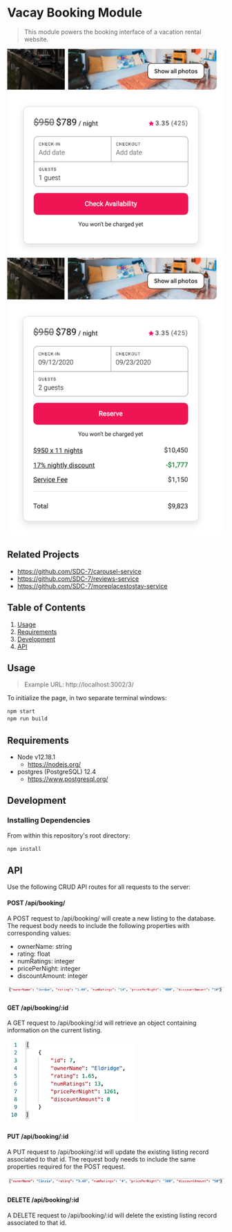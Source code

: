 # Vacay Booking Module
> This module powers the booking interface of a vacation rental website.

![Alt ](/screenshots/LAirbnb_booking_1.png?raw=true "Booking interface, first rendered")
![Alt ](/screenshots/LAirbnb_booking_2.png?raw=true "Booking interface, dates selected")

## Related Projects
  - https://github.com/SDC-7/carousel-service
  - https://github.com/SDC-7/reviews-service
  - https://github.com/SDC-7/moreplacestostay-service

## Table of Contents
1. [Usage](#Usage)
2. [Requirements](#Requirements)
3. [Development](#Development)
4. [API](#API)

## Usage
> Example URL: http://localhost:3002/3/

To initialize the page, in two separate terminal windows:

```sh
npm start
npm run build
```

## Requirements
- Node v12.18.1
  - https://nodejs.org/
- postgres (PostgreSQL) 12.4
  - https://www.postgresql.org/

## Development

### Installing Dependencies
From within this repository's root directory:
```sh
npm install
```

## API

Use the following CRUD API routes for all requests to the server:

#### POST /api/booking/
A POST request to /api/booking/ will create a new listing to the database. The request body needs to include the following properties with corresponding values:
- ownerName: string
- rating: float
- numRatings: integer
- pricePerNight: integer
- discountAmount: integer


![Alt ](/screenshots/POST.png?raw=true "POST /api/booking/")


#### GET /api/booking/:id
A GET request to /api/booking/:id will retrieve an object containing information on the current listing.

![Alt ](/screenshots/GET.png?raw=true "GET /api/booking/:id")


#### PUT /api/booking/:id
A PUT request to /api/booking/:id will update the existing listing record associated to that id. The request body needs to include the same properties required for the POST request.

![Alt ](/screenshots/UPDATE.png?raw=true "UPDATE /api/booking/:id")


#### DELETE /api/booking/:id
A DELETE request to /api/booking/:id will delete the existing listing record associated to that id.
